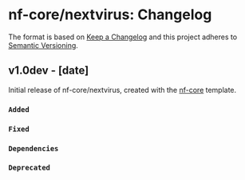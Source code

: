 # nf-core/nextvirus: Changelog

The format is based on [Keep a Changelog](https://keepachangelog.com/en/1.0.0/)
and this project adheres to [Semantic Versioning](https://semver.org/spec/v2.0.0.html).

## v1.0dev - [date]

Initial release of nf-core/nextvirus, created with the [nf-core](https://nf-co.re/) template.

### `Added`

### `Fixed`

### `Dependencies`

### `Deprecated`
